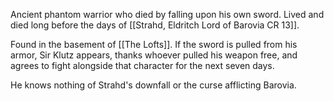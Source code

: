 Ancient phantom warrior who died by falling upon his own sword. Lived and died long before the days of [[Strahd, Eldritch Lord of Barovia CR 13]].

Found in the basement of [[The Lofts]]. If the sword is pulled from his armor, Sir Klutz appears, thanks whoever pulled his weapon free, and agrees to fight alongside that character for the next seven days.

He knows nothing of Strahd's downfall or the curse afflicting Barovia.
